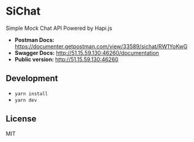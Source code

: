 # SiChat

Simple Mock Chat API Powered by Hapi.js

- **Postman Docs:** https://documenter.getpostman.com/view/33589/sichat/RW1YoKwG
- **Swagger Docs:** http://51.15.59.130:46260/documentation
- **Public version:** http://51.15.59.130:46260

## Development

- `yarn install`
- `yarn dev`

## License

MIT
